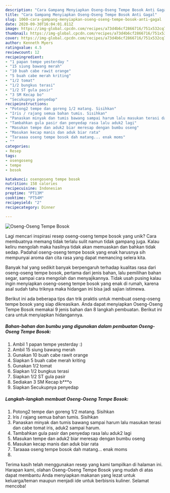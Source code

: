 ```yaml
---
description: "Cara Gampang Menyiapkan Oseng-Oseng Tempe Bosok Anti Gagal"
title: "Cara Gampang Menyiapkan Oseng-Oseng Tempe Bosok Anti Gagal"
slug: 1060-cara-gampang-menyiapkan-oseng-oseng-tempe-bosok-anti-gagal
date: 2020-09-30T16:04:01.811Z
image: https://img-global.cpcdn.com/recipes/a73d4b6cf2866716/751x532cq70/oseng-oseng-tempe-bosok-foto-resep-utama.jpg
thumbnail: https://img-global.cpcdn.com/recipes/a73d4b6cf2866716/751x532cq70/oseng-oseng-tempe-bosok-foto-resep-utama.jpg
cover: https://img-global.cpcdn.com/recipes/a73d4b6cf2866716/751x532cq70/oseng-oseng-tempe-bosok-foto-resep-utama.jpg
author: Kenneth Myers
ratingvalue: 4.5
reviewcount: 12
recipeingredient:
- "1 papan tempe yesterday "
- "15 siung bawang merah"
- "10 buah cabe rawit orange"
- "5 buah cabe merah kriting"
- "1/2 tomat"
- "1/2 bungkus terasi"
- "1/2 ST gula pasir"
- "3 SM Kecap bo"
- "Secukupnya penyedap"
recipeinstructions:
- "Potong2 tempe dan goreng 1/2 matang. Sisihkan"
- "Iris / rajang semua bahan tumis. Sisihkan"
- "Panaskan minyak dan tumis bawang sampai harum lalu masukan terasi dan cabe tomat iris, aduk2 sampai harum."
- "Tambahkan gula pasir dan penyedap rasa lalu aduk2 lagi"
- "Masukan tempe dan aduk2 biar meresap dengan bumbu oseng"
- "Masukan kecap manis dan aduk biar rata"
- "Taraaaa oseng tempe bosok dah matang... enak moms"
- ""
categories:
- Resep
tags:
- osengoseng
- tempe
- bosok

katakunci: osengoseng tempe bosok 
nutrition: 158 calories
recipecuisine: Indonesian
preptime: "PT13M"
cooktime: "PT54M"
recipeyield: "2"
recipecategory: Dinner

---
```



![Oseng-Oseng Tempe Bosok](https://img-global.cpcdn.com/recipes/a73d4b6cf2866716/751x532cq70/oseng-oseng-tempe-bosok-foto-resep-utama.jpg)

Lagi mencari inspirasi resep oseng-oseng tempe bosok yang unik? Cara membuatnya memang tidak terlalu sulit namun tidak gampang juga. Kalau keliru mengolah maka hasilnya tidak akan memuaskan dan bahkan tidak sedap. Padahal oseng-oseng tempe bosok yang enak harusnya sih mempunyai aroma dan cita rasa yang dapat memancing selera kita.

Banyak hal yang sedikit banyak berpengaruh terhadap kualitas rasa dari oseng-oseng tempe bosok, pertama dari jenis bahan, lalu pemilihan bahan segar, sampai cara mengolah dan menyajikannya. Tidak usah pusing kalau ingin menyiapkan oseng-oseng tempe bosok yang enak di rumah, karena asal sudah tahu triknya maka hidangan ini bisa jadi sajian istimewa.




Berikut ini ada beberapa tips dan trik praktis untuk membuat oseng-oseng tempe bosok yang siap dikreasikan. Anda dapat menyiapkan Oseng-Oseng Tempe Bosok memakai 9 jenis bahan dan 8 langkah pembuatan. Berikut ini cara untuk menyiapkan hidangannya.

<!--inarticleads1-->

##### Bahan-bahan dan bumbu yang digunakan dalam pembuatan Oseng-Oseng Tempe Bosok:

1. Ambil 1 papan tempe yesterday :)
1. Ambil 15 siung bawang merah
1. Gunakan 10 buah cabe rawit orange
1. Siapkan 5 buah cabe merah kriting
1. Gunakan 1/2 tomat
1. Siapkan 1/2 bungkus terasi
1. Siapkan 1/2 ST gula pasir
1. Sediakan 3 SM Kecap b***o
1. Siapkan Secukupnya penyedap




<!--inarticleads2-->

##### Langkah-langkah membuat Oseng-Oseng Tempe Bosok:

1. Potong2 tempe dan goreng 1/2 matang. Sisihkan
1. Iris / rajang semua bahan tumis. Sisihkan
1. Panaskan minyak dan tumis bawang sampai harum lalu masukan terasi dan cabe tomat iris, aduk2 sampai harum.
1. Tambahkan gula pasir dan penyedap rasa lalu aduk2 lagi
1. Masukan tempe dan aduk2 biar meresap dengan bumbu oseng
1. Masukan kecap manis dan aduk biar rata
1. Taraaaa oseng tempe bosok dah matang... enak moms
1. 




Terima kasih telah menggunakan resep yang kami tampilkan di halaman ini. Harapan kami, olahan Oseng-Oseng Tempe Bosok yang mudah di atas dapat membantu Anda menyiapkan makanan yang lezat untuk keluarga/teman maupun menjadi ide untuk berbisnis kuliner. Selamat mencoba!
